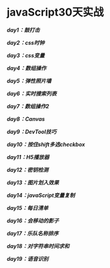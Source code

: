 # javaScript30天实战

***day1：鼓打击***

***day2：css时钟***

***day3：css变量***

***day4：数组操作***

***day5：弹性照片墙***

***day6：实时搜索列表***

***day7：数组操作2***

***day8：Canvas***

***day9：DevTool技巧***

***day10：按住shift多选checkbox***

***day11：H5播放器***

***day12：密钥检测***

***day13：图片划入效果***

***day14：javaScript变量复制***

***day15：每日清单***

***day16：会移动的影子***

***day17：乐队名称排序***

***day18：对字符串时间求和***

***day19：语音识别***
